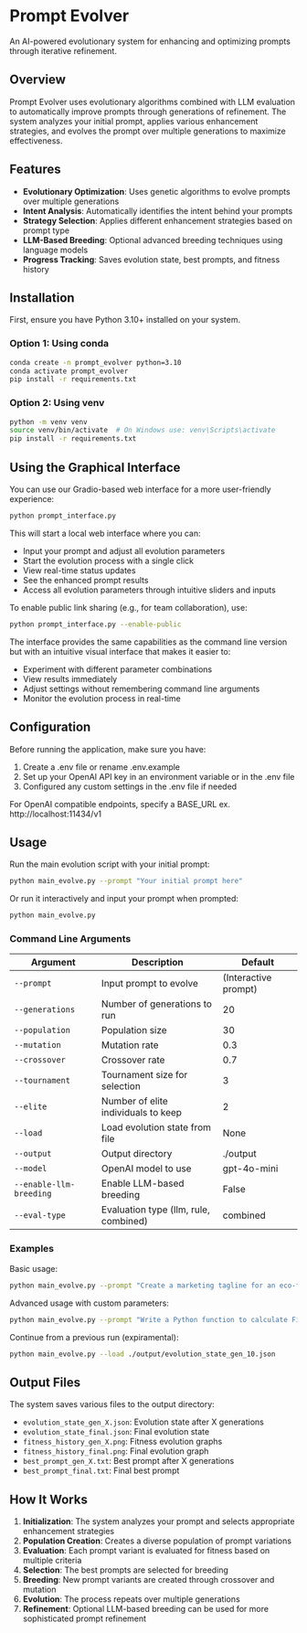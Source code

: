 # Prompt Evolver

An AI-powered evolutionary system for enhancing and optimizing prompts through iterative refinement.

## Overview

Prompt Evolver uses evolutionary algorithms combined with LLM evaluation to automatically improve prompts through generations of refinement. The system analyzes your initial prompt, applies various enhancement strategies, and evolves the prompt over multiple generations to maximize effectiveness.

## Features

- **Evolutionary Optimization**: Uses genetic algorithms to evolve prompts over multiple generations
- **Intent Analysis**: Automatically identifies the intent behind your prompts
- **Strategy Selection**: Applies different enhancement strategies based on prompt type
- **LLM-Based Breeding**: Optional advanced breeding techniques using language models
- **Progress Tracking**: Saves evolution state, best prompts, and fitness history

## Installation

First, ensure you have Python 3.10+ installed on your system.

### Option 1: Using conda
```bash
conda create -n prompt_evolver python=3.10
conda activate prompt_evolver
pip install -r requirements.txt
```

### Option 2: Using venv
```bash
python -m venv venv
source venv/bin/activate  # On Windows use: venv\Scripts\activate
pip install -r requirements.txt
```

## Using the Graphical Interface

You can use our Gradio-based web interface for a more user-friendly experience:

```bash
python prompt_interface.py
```

This will start a local web interface where you can:
- Input your prompt and adjust all evolution parameters
- Start the evolution process with a single click
- View real-time status updates
- See the enhanced prompt results
- Access all evolution parameters through intuitive sliders and inputs

To enable public link sharing (e.g., for team collaboration), use:
```bash
python prompt_interface.py --enable-public
```

The interface provides the same capabilities as the command line version but with an intuitive visual interface that makes it easier to:
- Experiment with different parameter combinations
- View results immediately
- Adjust settings without remembering command line arguments
- Monitor the evolution process in real-time

## Configuration

Before running the application, make sure you have:

1. Create a .env file or rename .env.example
2. Set up your OpenAI API key in an environment variable or in the .env file
3. Configured any custom settings in the .env file if needed

For OpenAI compatible endpoints, specify a BASE_URL ex. http://localhost:11434/v1

## Usage

Run the main evolution script with your initial prompt:

```bash
python main_evolve.py --prompt "Your initial prompt here"
```

Or run it interactively and input your prompt when prompted:

```bash
python main_evolve.py
```

### Command Line Arguments

| Argument | Description | Default |
|----------|-------------|---------|
| `--prompt` | Input prompt to evolve | (Interactive prompt) |
| `--generations` | Number of generations to run | 20 |
| `--population` | Population size | 30 |
| `--mutation` | Mutation rate | 0.3 |
| `--crossover` | Crossover rate | 0.7 |
| `--tournament` | Tournament size for selection | 3 |
| `--elite` | Number of elite individuals to keep | 2 |
| `--load` | Load evolution state from file | None |
| `--output` | Output directory | ./output |
| `--model` | OpenAI model to use | gpt-4o-mini |
| `--enable-llm-breeding` | Enable LLM-based breeding | False |
| `--eval-type` | Evaluation type (llm, rule, combined) | combined |

### Examples

Basic usage:
```bash
python main_evolve.py --prompt "Create a marketing tagline for an eco-friendly water bottle"
```

Advanced usage with custom parameters:
```bash
python main_evolve.py --prompt "Write a Python function to calculate Fibonacci numbers" --generations 30 --population 50 --mutation 0.4 --enable-llm-breeding
```

Continue from a previous run (expiramental):
```bash
python main_evolve.py --load ./output/evolution_state_gen_10.json
```

## Output Files

The system saves various files to the output directory:

- `evolution_state_gen_X.json`: Evolution state after X generations
- `evolution_state_final.json`: Final evolution state
- `fitness_history_gen_X.png`: Fitness evolution graphs
- `fitness_history_final.png`: Final evolution graph
- `best_prompt_gen_X.txt`: Best prompt after X generations
- `best_prompt_final.txt`: Final best prompt

## How It Works

1. **Initialization**: The system analyzes your prompt and selects appropriate enhancement strategies
2. **Population Creation**: Creates a diverse population of prompt variations
3. **Evaluation**: Each prompt variant is evaluated for fitness based on multiple criteria
4. **Selection**: The best prompts are selected for breeding
5. **Breeding**: New prompt variants are created through crossover and mutation
6. **Evolution**: The process repeats over multiple generations
7. **Refinement**: Optional LLM-based breeding can be used for more sophisticated prompt refinement
